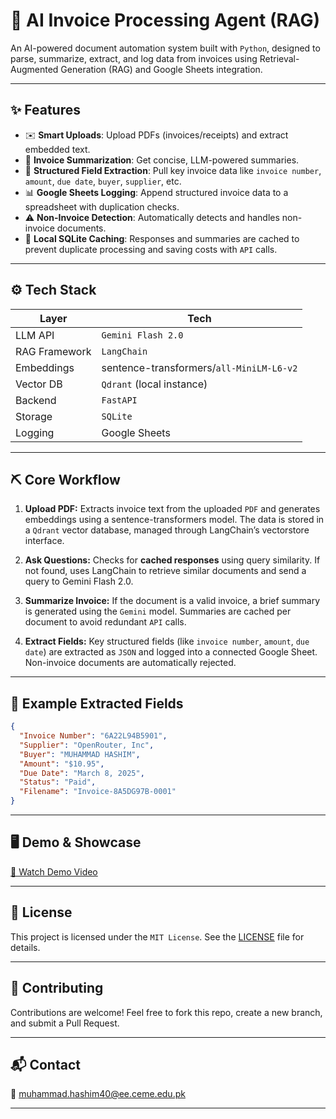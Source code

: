 # 🤖 AI Invoice Processing Agent (RAG)

An AI-powered document automation system built with `Python`, designed to parse, summarize, extract, and log data from invoices using Retrieval-Augmented Generation (RAG) and Google Sheets integration.

___

## ✨ Features

- ✉️ **Smart Uploads**: Upload PDFs (invoices/receipts) and extract embedded text.
- 🧰 **Invoice Summarization**: Get concise, LLM-powered summaries.
- 🔢 **Structured Field Extraction**: Pull key invoice data like `invoice number`, `amount`, `due date`, `buyer`, `supplier`, etc.
- 📊 **Google Sheets Logging**: Append structured invoice data to a spreadsheet with duplication checks.
- ⚠️ **Non-Invoice Detection**: Automatically detects and handles non-invoice documents.
- 📁 **Local SQLite Caching**: Responses and summaries are cached to prevent duplicate processing and saving costs with `API` calls.

___


## ⚙️ Tech Stack

| Layer          | Tech          |
|----------------|---------------|
| LLM API        | `Gemini Flash 2.0` |
|  RAG Framework | `LangChain`   |
| Embeddings     | sentence-transformers/`all-MiniLM-L6-v2` |
| Vector DB      | `Qdrant` (local instance) |
| Backend        | `FastAPI`     |
| Storage        | `SQLite`      |
| Logging        | Google Sheets |

___

## ⛏️ Core Workflow

1. **Upload PDF:** Extracts invoice text from the uploaded `PDF` and generates embeddings using a sentence-transformers model. The data is stored in a `Qdrant` vector database, managed through LangChain’s vectorstore interface.

2. **Ask Questions:** Checks for **cached responses** using query similarity. If not found, uses LangChain to retrieve similar documents and send a query to Gemini Flash 2.0.

3. **Summarize Invoice:** If the document is a valid invoice, a brief summary is generated using the `Gemini` model. Summaries are cached per document to avoid redundant `API` calls.

4. **Extract Fields:** Key structured fields (like `invoice number`, `amount`, `due date`) are extracted as `JSON` and logged into a connected Google Sheet. Non-invoice documents are automatically rejected.

___

## 📂 Example Extracted Fields

```json
{
  "Invoice Number": "6A22L94B5901",
  "Supplier": "OpenRouter, Inc",
  "Buyer": "MUHAMMAD HASHIM",
  "Amount": "$10.95",
  "Due Date": "March 8, 2025",
  "Status": "Paid",
  "Filename": "Invoice-8A5DG97B-0001"
}
```
___

## 🖥️ Demo & Showcase
[🚀 Watch Demo Video](https://vimeo.com/1070716391/31bcdd7f41?share=copy)

---

## 📜 License
This project is licensed under the `MIT License`. See the [LICENSE](./LICENSE) file for details.

---

## 🤝 Contributing
Contributions are welcome! Feel free to fork this repo, create a new branch, and submit a Pull Request.

---

## 📬 Contact
📧 [muhammad.hashim40@ee.ceme.edu.pk](muhammad.hashim40@ee.ceme.edu.pk)

___